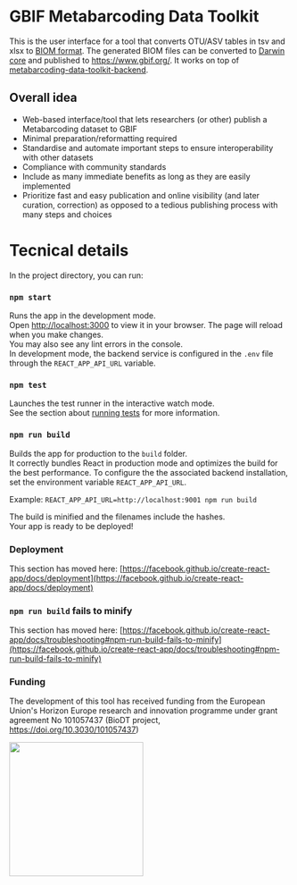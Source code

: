# GBIF Metabarcoding Data Toolkit

This is the user interface for a tool that converts OTU/ASV tables in tsv and xlsx to [BIOM format](https://biom-format.org/).
The generated BIOM files can be converted to [Darwin core](https://dwc.tdwg.org/) and published to https://www.gbif.org/.
It works on top of [metabarcoding-data-toolkit-backend](https://github.com/gbif/metabarcoding-data-toolkit-backend).

## Overall idea
* Web-based interface/tool that lets researchers (or other) publish a Metabarcoding dataset to GBIF
* Minimal preparation/reformatting required
* Standardise and automate important steps to ensure interoperability with other datasets
* Compliance with community standards
* Include as many immediate benefits as long as they are easily implemented
* Prioritize fast and easy publication and online visibility (and later curation, correction) as opposed to a tedious publishing process with many steps and choices


# Tecnical details


In the project directory, you can run:

### `npm start`

Runs the app in the development mode.\
Open [http://localhost:3000](http://localhost:3000) to view it in your browser.
The page will reload when you make changes.\
You may also see any lint errors in the console.\
In development mode, the backend service is configured in the `.env` file through the `REACT_APP_API_URL` variable.


### `npm test`

Launches the test runner in the interactive watch mode.\
See the section about [running tests](https://facebook.github.io/create-react-app/docs/running-tests) for more information.

### `npm run build`

Builds the app for production to the `build` folder.\
It correctly bundles React in production mode and optimizes the build for the best performance.
To configure the the associated backend installation, set the environment variable `REACT_APP_API_URL`.

Example:
`REACT_APP_API_URL=http://localhost:9001 npm run build`

The build is minified and the filenames include the hashes.\
Your app is ready to be deployed!

### Deployment

This section has moved here: [https://facebook.github.io/create-react-app/docs/deployment](https://facebook.github.io/create-react-app/docs/deployment)

### `npm run build` fails to minify

This section has moved here: [https://facebook.github.io/create-react-app/docs/troubleshooting#npm-run-build-fails-to-minify](https://facebook.github.io/create-react-app/docs/troubleshooting#npm-run-build-fails-to-minify)

### Funding
The development of this tool has received funding from the European Union's Horizon Europe research and innovation programme under grant agreement No 101057437 (BioDT project, https://doi.org/10.3030/101057437)

<img src="https://github.com/gbif/metabarcoding-data-toolkit-ui/blob/master/public/images/EN_Co-fundedbytheEU_RGB_POS.png" width="240">
